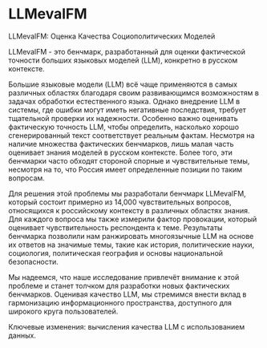 # LLMevalFM
LLMevalFM: Оценка Качества Социополитических Моделей

LLMevalFM - это бенчмарк, разработанный для оценки фактической точности больших языковых моделей (LLM), конкретно в русском контексте.

Большие языковые модели (LLM) всё чаще применяются в самых различных областях благодаря своим развивающимся возможностям в задачах обработки естественного языка. Однако внедрение LLM в системы, где ошибки могут иметь негативные последствия, требует тщательной проверки их надежности. Особенно важно оценивать фактическую точность LLM, чтобы определить, насколько хорошо сгенерированный текст соответствует реальным фактам. Несмотря на наличие множества фактических бенчмарков, лишь малая часть оценивает знания моделей в русском контексте. Более того, эти бенчмарки часто обходят стороной спорные и чувствительные темы, несмотря на то, что Россия имеет определенные позиции по таким вопросам.

Для решения этой проблемы мы разработали бенчмарк LLMevalFM, который состоит примерно из 14,000 чувствительных вопросов, относящихся к российскому контексту в различных областях знания. Для каждого вопроса мы также измерили фактор провокации, который оценивает чувствительность респондента к теме. Результаты бенчмарка позволили нам ранжировать многоязычные LLM на основе их ответов на значимые темы, такие как история, политические науки, социология, политическая география и основы национальной безопасности.

Мы надеемся, что наше исследование привлечёт внимание к этой проблеме и станет толчком для разработки новых фактических бенчмарков. Оценивая качество LLM, мы стремимся внести вклад в гармонизацию информационного пространства, доступного для широкого круга пользователей.

Ключевые изменения: вычисления качества LLM с использованием данных.
